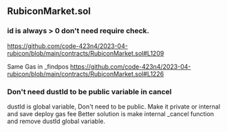 ## RubiconMarket.sol
### id is always > 0 don't need require check.
https://github.com/code-423n4/2023-04-rubicon/blob/main/contracts/RubiconMarket.sol#L1209

Same Gas in _findpos
https://github.com/code-423n4/2023-04-rubicon/blob/main/contracts/RubiconMarket.sol#L1226

### Don't need dustId to be public variable in cancel
dustId is global variable, Don't need to be public. Make it private or internal and save deploy gas fee
Better solution is make internal _cancel function and remove dustId global variable.

